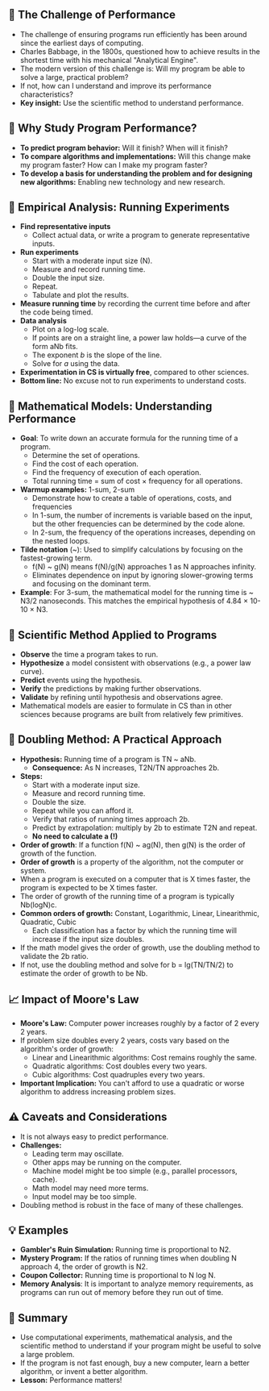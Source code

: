## 🤔 The Challenge of Performance

- The challenge of ensuring programs run efficiently has been around since the earliest days of computing.
- Charles Babbage, in the 1800s, questioned how to achieve results in the shortest time with his mechanical "Analytical Engine".
- The modern version of this challenge is: Will my program be able to solve a large, practical problem?
- If not, how can I understand and improve its performance characteristics?
- **Key insight:** Use the scientific method to understand performance.

## 🎯 Why Study Program Performance?

- **To predict program behavior:** Will it finish? When will it finish?
- **To compare algorithms and implementations:** Will this change make my program faster? How can I make my program faster?
- **To develop a basis for understanding the problem and for designing new algorithms:** Enabling new technology and new research.

## 🧪 Empirical Analysis: Running Experiments

- **Find representative inputs**
    - Collect actual data, or write a program to generate representative inputs.
- **Run experiments**
    - Start with a moderate input size (N).
    - Measure and record running time.
    - Double the input size.
    - Repeat.
    - Tabulate and plot the results.
- **Measure running time** by recording the current time before and after the code being timed.
- **Data analysis**
    - Plot on a log-log scale.
    - If points are on a straight line, a power law holds—a curve of the form aNb fits.
    - The exponent _b_ is the slope of the line.
    - Solve for _a_ using the data.
- **Experimentation in CS is virtually free**, compared to other sciences.
- **Bottom line:** No excuse not to run experiments to understand costs.

## 🧮 Mathematical Models: Understanding Performance

- **Goal**: To write down an accurate formula for the running time of a program.
    - Determine the set of operations.
    - Find the cost of each operation.
    - Find the frequency of execution of each operation.
    - Total running time = sum of cost × frequency for all operations.
- **Warmup examples:** 1-sum, 2-sum
    - Demonstrate how to create a table of operations, costs, and frequencies
    - In 1-sum, the number of increments is variable based on the input, but the other frequencies can be determined by the code alone.
    - In 2-sum, the frequency of the operations increases, depending on the nested loops.
- **Tilde notation** (~): Used to simplify calculations by focusing on the fastest-growing term.
    - f(N) ~ g(N) means f(N)/g(N) approaches 1 as N approaches infinity.
    - Eliminates dependence on input by ignoring slower-growing terms and focusing on the dominant term.
- **Example**: For 3-sum, the mathematical model for the running time is ~ N3/2 nanoseconds. This matches the empirical hypothesis of 4.84 × 10-10 × N3.

## 🔬 Scientific Method Applied to Programs

- **Observe** the time a program takes to run.
- **Hypothesize** a model consistent with observations (e.g., a power law curve).
- **Predict** events using the hypothesis.
- **Verify** the predictions by making further observations.
- **Validate** by refining until hypothesis and observations agree.
- Mathematical models are easier to formulate in CS than in other sciences because programs are built from relatively few primitives.

## 👯 Doubling Method: A Practical Approach

- **Hypothesis:** Running time of a program is TN ~ aNb.
    - **Consequence:** As N increases, T2N/TN approaches 2b.
- **Steps:**
    - Start with a moderate input size.
    - Measure and record running time.
    - Double the size.
    - Repeat while you can afford it.
    - Verify that ratios of running times approach 2b.
    - Predict by extrapolation: multiply by 2b to estimate T2N and repeat.
    - **No need to calculate a (!)**
- **Order of growth**: If a function f(N) ~ ag(N), then g(N) is the order of growth of the function.
- **Order of growth** is a property of the algorithm, not the computer or system.
- When a program is executed on a computer that is X times faster, the program is expected to be X times faster.
- The order of growth of the running time of a program is typically Nb(logN)c.
- **Common orders of growth:** Constant, Logarithmic, Linear, Linearithmic, Quadratic, Cubic
    - Each classification has a factor by which the running time will increase if the input size doubles.
- If the math model gives the order of growth, use the doubling method to validate the 2b ratio.
- If not, use the doubling method and solve for b = lg(TN/TN/2) to estimate the order of growth to be Nb.

## 📈 Impact of Moore's Law

- **Moore's Law:** Computer power increases roughly by a factor of 2 every 2 years.
- If problem size doubles every 2 years, costs vary based on the algorithm's order of growth:
    - Linear and Linearithmic algorithms: Cost remains roughly the same.
    - Quadratic algorithms: Cost doubles every two years.
    - Cubic algorithms: Cost quadruples every two years.
- **Important Implication:** You can't afford to use a quadratic or worse algorithm to address increasing problem sizes.

## ⚠️ Caveats and Considerations

- It is not always easy to predict performance.
- **Challenges:**
    - Leading term may oscillate.
    - Other apps may be running on the computer.
    - Machine model might be too simple (e.g., parallel processors, cache).
    - Math model may need more terms.
    - Input model may be too simple.
- Doubling method is robust in the face of many of these challenges.

## 💡 Examples

- **Gambler's Ruin Simulation:** Running time is proportional to N2.
- **Mystery Program:** If the ratios of running times when doubling N approach 4, the order of growth is N2.
- **Coupon Collector:** Running time is proportional to N log N.
- **Memory Analysis**: It is important to analyze memory requirements, as programs can run out of memory before they run out of time.

## 🎯 Summary

- Use computational experiments, mathematical analysis, and the scientific method to understand if your program might be useful to solve a large problem.
- If the program is not fast enough, buy a new computer, learn a better algorithm, or invent a better algorithm.
- **Lesson:** Performance matters!
